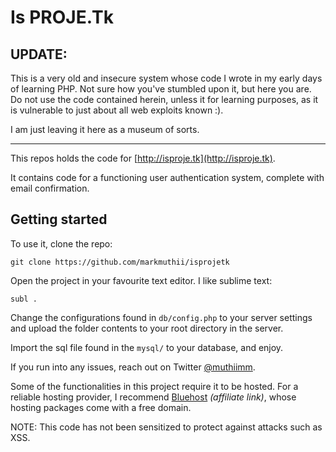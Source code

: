 # Is PROJE.Tk

## UPDATE:

This is a very old and insecure system whose code I wrote in my early days of learning PHP. Not sure how you've stumbled upon it, but here you are. Do not use the code contained herein, unless it for learning purposes, as it is vulnerable to just about all web exploits known :).

I am just leaving it here as a museum of sorts.

<hr>

This repos holds the code for [http://isproje.tk](http://isproje.tk).

It contains code for a functioning user authentication system, complete with email confirmation.

## Getting started

To use it, clone the repo:

```
git clone https://github.com/markmuthii/isprojetk
```

Open the project in your favourite text editor. I like sublime text:

```
subl .
```

Change the configurations found in `db/config.php` to your server settings and upload the folder contents to your root directory in the server.

Import the sql file found in the `mysql/` to your database, and enjoy.

If you run into any issues, reach out on Twitter [@muthiimm](https://twitter.com/muthiimm).

Some of the functionalities in this project require it to be hosted. For a reliable hosting provider, I recommend [Bluehost](https://bluehost.com/track/markmuthii) _(affiliate link)_, whose hosting packages come with a free domain.

NOTE: This code has not been sensitized to protect against attacks such as XSS.

